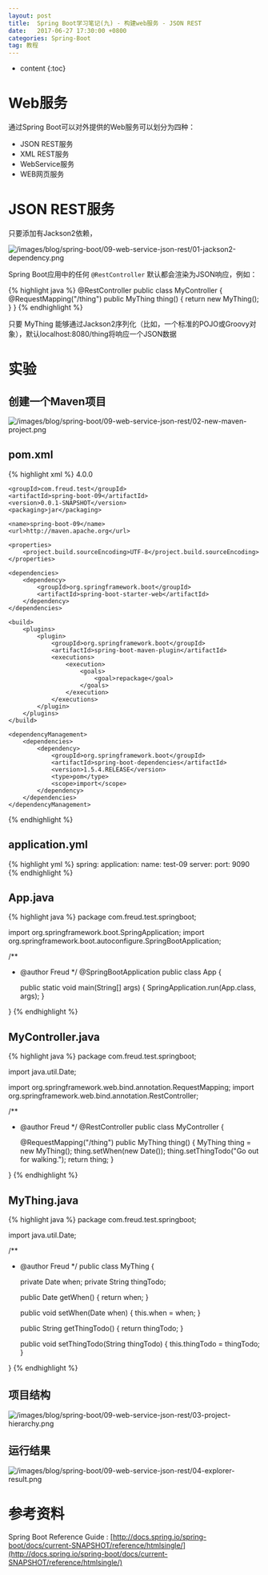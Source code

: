 ```yaml
---
layout: post
title:  Spring Boot学习笔记(九) - 构建web服务 - JSON REST
date:   2017-06-27 17:30:00 +0800
categories: Spring-Boot
tag: 教程
---
```


* content
{:toc}


Web服务
==================

通过Spring Boot可以对外提供的Web服务可以划分为四种：

+ JSON REST服务
+ XML REST服务
+ WebService服务
+ WEB网页服务


JSON REST服务
==================

只要添加有Jackson2依赖，

![/images/blog/spring-boot/09-web-service-json-rest/01-jackson2-dependency.png](/images/blog/spring-boot/09-web-service-json-rest/01-jackson2-dependency.png)

Spring Boot应用中的任何 `@RestController` 默认都会渲染为JSON响应，例如：

{% highlight java %}
@RestController
public class MyController {
	@RequestMapping("/thing")
	public MyThing thing() {
		return new MyThing();
	}
}
{% endhighlight %}

只要 MyThing 能够通过Jackson2序列化（比如，一个标准的POJO或Groovy对象），默认localhost:8080/thing将响应一个JSON数据


实验
==================

创建一个Maven项目
------------------

![/images/blog/spring-boot/09-web-service-json-rest/02-new-maven-project.png](/images/blog/spring-boot/09-web-service-json-rest/02-new-maven-project.png)

pom.xml
------------------

{% highlight xml %}
<project xmlns="http://maven.apache.org/POM/4.0.0" xmlns:xsi="http://www.w3.org/2001/XMLSchema-instance"
	xsi:schemaLocation="http://maven.apache.org/POM/4.0.0 http://maven.apache.org/xsd/maven-4.0.0.xsd">
	<modelVersion>4.0.0</modelVersion>

	<groupId>com.freud.test</groupId>
	<artifactId>spring-boot-09</artifactId>
	<version>0.0.1-SNAPSHOT</version>
	<packaging>jar</packaging>

	<name>spring-boot-09</name>
	<url>http://maven.apache.org</url>

	<properties>
		<project.build.sourceEncoding>UTF-8</project.build.sourceEncoding>
	</properties>

	<dependencies>
		<dependency>
			<groupId>org.springframework.boot</groupId>
			<artifactId>spring-boot-starter-web</artifactId>
		</dependency>
	</dependencies>

	<build>
		<plugins>
			<plugin>
				<groupId>org.springframework.boot</groupId>
				<artifactId>spring-boot-maven-plugin</artifactId>
				<executions>
					<execution>
						<goals>
							<goal>repackage</goal>
						</goals>
					</execution>
				</executions>
			</plugin>
		</plugins>
	</build>

	<dependencyManagement>
		<dependencies>
			<dependency>
				<groupId>org.springframework.boot</groupId>
				<artifactId>spring-boot-dependencies</artifactId>
				<version>1.5.4.RELEASE</version>
				<type>pom</type>
				<scope>import</scope>
			</dependency>
		</dependencies>
	</dependencyManagement>
</project>
{% endhighlight %}

application.yml
------------------

{% highlight yml %}
spring:
  application:
    name: test-09
server:
  port: 9090
{% endhighlight %}

App.java
------------------

{% highlight java %}
package com.freud.test.springboot;

import org.springframework.boot.SpringApplication;
import org.springframework.boot.autoconfigure.SpringBootApplication;

/**
 * @author Freud
 */
@SpringBootApplication
public class App {

	public static void main(String[] args) {
		SpringApplication.run(App.class, args);
	}

}
{% endhighlight %}

MyController.java
------------------

{% highlight java %}
package com.freud.test.springboot;

import java.util.Date;

import org.springframework.web.bind.annotation.RequestMapping;
import org.springframework.web.bind.annotation.RestController;

/**
 * @author Freud
 */
@RestController
public class MyController {

	@RequestMapping("/thing")
	public MyThing thing() {
		MyThing thing = new MyThing();
		thing.setWhen(new Date());
		thing.setThingTodo("Go out for walking.");
		return thing;
	}

}
{% endhighlight %}

MyThing.java
------------------

{% highlight java %}
package com.freud.test.springboot;

import java.util.Date;

/**
 * @author Freud
 */
public class MyThing {

	private Date when;
	private String thingTodo;

	public Date getWhen() {
		return when;
	}

	public void setWhen(Date when) {
		this.when = when;
	}

	public String getThingTodo() {
		return thingTodo;
	}

	public void setThingTodo(String thingTodo) {
		this.thingTodo = thingTodo;
	}

}
{% endhighlight %}

项目结构
------------------

![/images/blog/spring-boot/09-web-service-json-rest/03-project-hierarchy.png](/images/blog/spring-boot/09-web-service-json-rest/03-project-hierarchy.png)

运行结果
------------------

![/images/blog/spring-boot/09-web-service-json-rest/04-explorer-result.png](/images/blog/spring-boot/09-web-service-json-rest/04-explorer-result.png)


参考资料
==================

Spring Boot Reference Guide : [http://docs.spring.io/spring-boot/docs/current-SNAPSHOT/reference/htmlsingle/](http://docs.spring.io/spring-boot/docs/current-SNAPSHOT/reference/htmlsingle/)
